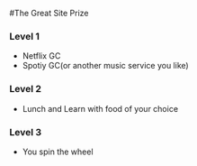 #The Great Site Prize 
### Level 1 
- Netflix GC 
- Spotiy GC(or another music service you like)

### Level 2 
- Lunch and Learn with food of your choice 

### Level 3 
- You spin the wheel 
